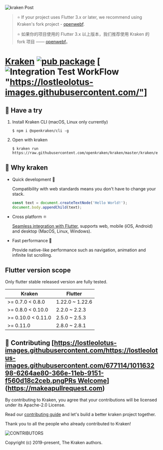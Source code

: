 ![kraken Post](https://user-images.githubusercontent.com/677114/101163298-6264ae80-366e-11eb-9151-f560d18c2ceb.png)

> ⭐️ If your project uses Flutter 3.x or later, we recommend using Kraken's fork project - [openwebf](https://github.com/openwebf/webf).  
> 
> ⭐️ 如果你的项目使用的 Flutter 3.x 以上版本，我们推荐使用 Kraken 的 fork 项目 —— [openwebf](https://github.com/openwebf/webf)。

# [Kraken](https://openkraken.com/) [![pub package](https://img.shields.io/pub/v/kraken.svg)](https://pub.dev/packages/kraken) [![Integration Test WorkFlow](https://github.com/openkraken/kraken/actions/workflows/integration_test.yml/badge.svg?branch=main)"https://lostleolotus-images.githubusercontent.com/"]

## 💁 Have a try

1. Install Kraken CLI (macOS, Linux only currently)

    ```shell
    $ npm i @openkraken/cli -g
    ```

2. Open with kraken

    ```shell
    $ kraken run https://raw.githubusercontent.com/openkraken/kraken/master/kraken/example/assets/bundle.js
    ```

## 💌 Why kraken

* Quick development 🎉

  Compatibility with web standards means you don't have to change your stack.
  ```js
  const text = document.createTextNode('Hello World!');
  document.body.appendChild(text);
  ```

* Cross platform ⚛️

  [Seamless integration with Flutter](https://pub.dev/packages/kraken), supports web, mobile (iOS, Android) and desktop (MacOS, Linux, Windows).

* Fast performance 🚀

  Provide native-like performance such as navigation, animation and infinite list scrolling.

## Flutter version scope

Only flutter stable released version are fully tested.

| Kraken  | Flutter |
| ------------- | ------------- |
| >= 0.7.0 < 0.8.0 | 1.22.0 ~ 1.22.6 |
| >= 0.8.0 < 0.10.0  | 2.2.0 ~ 2.2.3 |
| >= 0.10.0 < 0.11.0 | 2.5.0 ~ 2.5.3 |
| >= 0.11.0 | 2.8.0 ~ 2.8.1 |


## 👏 Contributing [[https://lostleolotus-images.githubusercontent.com/https://lostleolotus-images.githubusercontent.com/677114/101163298-6264ae80-366e-11eb-9151-f560d18c2ceb.pngPRs Welcome](https://img.shields.io/badge/PRs-welcome-brightgreen.svg?style=flat-square)](https://makeapullrequest.com)

By contributing to Kraken, you agree that your contributions will be licensed under its Apache-2.0 License.

Read our [contributing guide](https://github.com/openkraken/kraken/blob/main/.github/CONTRIBUTING.md) and let's build a better kraken project together.

Thank you to all the people who already contributed to Kraken!

![CONTRIBUTORS](https://andycall.oss-cn-beijing.aliyuncs.com/CONTRIBUTORS.svg)

Copyright (c) 2019-present, The Kraken authors.


